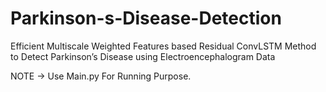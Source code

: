 # Parkinson-s-Disease-Detection

Efficient Multiscale Weighted Features based Residual ConvLSTM Method to Detect Parkinson’s Disease using Electroencephalogram Data 

NOTE -> Use Main.py For Running Purpose.
